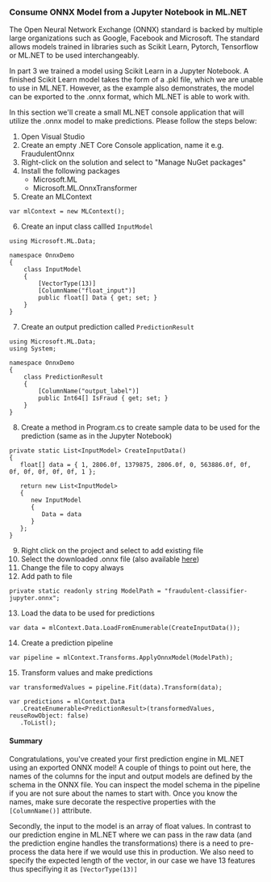 ### Consume ONNX Model from a Jupyter Notebook in ML.NET
The Open Neural Network Exchange (ONNX) standard is backed by multiple large organizations such as Google, Facebook and Microsoft.
The standard allows models trained in libraries such as Scikit Learn, Pytorch, Tensorflow or ML.NET to be used interchangeably.

In part 3 we trained a model using Scikit Learn in a Jupyter Notebook. A finished Scikit Learn model takes the form of a .pkl file, which we are unable to use in ML.NET. However, as the example also demonstrates, the model can be exported to the .onnx format, which ML.NET is able to work with.

In this section we'll create a small ML.NET console application that will utilize the .onnx model to make predictions.
Please follow the steps below: 

1. Open Visual Studio
2. Create an empty .NET Core Console application, name it e.g. FraudulentOnnx
3. Right-click on the solution and select to "Manage NuGet packages"
4. Install the following packages
   - Microsoft.ML
   - Microsoft.ML.OnnxTransformer
5. Create an MLContext
```   
var mlContext = new MLContext();
```
6. Create an input class callled `InputModel`
```
using Microsoft.ML.Data;

namespace OnnxDemo
{
    class InputModel
    {
        [VectorType(13)]
        [ColumnName("float_input")]
        public float[] Data { get; set; }
    }
}
```
7. Create an output prediction called `PredictionResult`
```
using Microsoft.ML.Data;
using System;

namespace OnnxDemo
{
    class PredictionResult
    {
        [ColumnName("output_label")]
        public Int64[] IsFraud { get; set; }
    }
}
```
8. Create a method in Program.cs to create sample data to be used for the prediction (same as in the Jupyter Notebook)
```
private static List<InputModel> CreateInputData()
{
   float[] data = { 1, 2806.0f, 1379875, 2806.0f, 0, 563886.0f, 0f, 0f, 0f, 0f, 0f, 0f, 1 };

   return new List<InputModel>
   {
      new InputModel
      {
         Data = data
      }
   };
}
```
9. Right click on the project and select to add existing file
10. Select the downloaded .onnx file (also available [here](https://github.com/aslotte/mldotnet-real-time-data-streaming-workshop/blob/master/src/machine-learning/model/fraudulent-classifier-jupyter.onnx))
11. Change the file to copy always
12. Add path to file
```
private static readonly string ModelPath = "fraudulent-classifier-jupyter.onnx";
```
13. Load the data to be used for predictions
```
var data = mlContext.Data.LoadFromEnumerable(CreateInputData());
```
14. Create a prediction pipeline
```
var pipeline = mlContext.Transforms.ApplyOnnxModel(ModelPath);
```
15. Transform values and make predictions
```
var transformedValues = pipeline.Fit(data).Transform(data);

var predictions = mlContext.Data
   .CreateEnumerable<PredictionResult>(transformedValues, reuseRowObject: false)
   .ToList();
```

#### Summary
Congratulations, you've created your first prediction engine in ML.NET using an exported ONNX model!
A couple of things to point out here, the names of the columns for the input and output models are defined by the schema in the ONNX file. You can inspect the model schema in the pipeline if you are not sure about the names to start with. Once you know the names, make sure decorate the respective properties with the `[ColumnName()]` attribute.

Secondly, the input to the model is an array of float values. In contrast to our prediction engine in ML.NET where we can pass in the raw data (and the prediction engine handles the transformations) there is a need to pre-process the data here if we would use this in production. We also need to specify the expected length of the vector, in our case we have 13 features thus specifiying it as `[VectorType(13)]`
